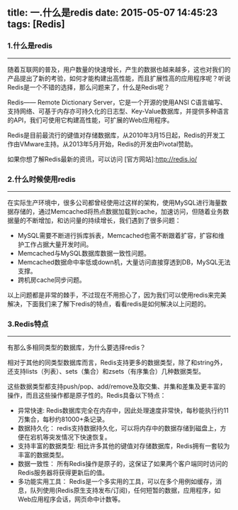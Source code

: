 title: 一.什么是redis
date: 2015-05-07 14:45:23
tags: [Redis]
---

### 1.什么是redis
---
随着互联网的普及，用户数量的快速增长，产生的数据也越来越多，这也对我们的产品提出了新的考验，如何才能构建出高性能，而且扩展性高的应用程序呢？听说Redis是一个不错的选择，那么问题来了，什么是Redis呢？

Redis—— Remote Dictionary Server，它是一个开源的使用ANSI C语言编写、支持网络、可基于内存亦可持久化的日志型、Key-Value数据库，并提供多种语言的API，我们可使用它构建高性能，可扩展的Web应用程序。

Redis是目前最流行的键值对存储数据库，从2010年3月15日起，Redis的开发工作由VMware主持。从2013年5月开始，Redis的开发由Pivotal赞助。

如果你想了解Redis最新的资讯，可以访问 [官方网站]:http://redis.io/

### 2.什么时候使用redis
---
在实际生产环境中，很多公司都曾经使用过这样的架构，使用MySQL进行海量数据存储的，通过Memcached将热点数据加载到cache，加速访问，但随着业务数据量的不断增加，和访问量的持续增长，我们遇到了很多问题：
　　
* MySQL需要不断进行拆库拆表，Memcached也需不断跟着扩容，扩容和维护工作占据大量开发时间。
* Memcached与MySQL数据库数据一致性问题。
* Memcached数据命中率低或down机，大量访问直接穿透到DB，MySQL无法支撑。
* 跨机房cache同步问题。

以上问题都是非常的棘手，不过现在不用担心了，因为我们可以使用redis来完美解决，下面我们来了解下redis的特点，看看redis是如何解决以上问题的。

### 3.Redis特点
---
有那么多相同类型的数据库，为什么要选择redis？

相对于其他的同类型数据库而言，Redis支持更多的数据类型，除了和string外，还支持lists（列表）、sets（集合）和zsets（有序集合）几种数据类型。

这些数据类型都支持push/pop、add/remove及取交集、并集和差集及更丰富的操作，而且这些操作都是原子性的。Redis具备以下特点：

* 异常快速: Redis数据库完全在内存中，因此处理速度非常快，每秒能执行约11万集合，每秒约81000+条记录。
* 数据持久化： redis支持数据持久化，可以将内存中的数据存储到磁盘上，方便在宕机等突发情况下快速恢复。
* 支持丰富的数据类型: 相比许多其他的键值对存储数据库，Redis拥有一套较为丰富的数据类型。
* 数据一致性： 所有Redis操作是原子的，这保证了如果两个客户端同时访问的Redis服务器将获得更新后的值。
* 多功能实用工具： Redis是一个多实用的工具，可以在多个用例如缓存，消息，队列使用(Redis原生支持发布/订阅)，任何短暂的数据，应用程序，如 Web应用程序会话，网页命中计数等。

